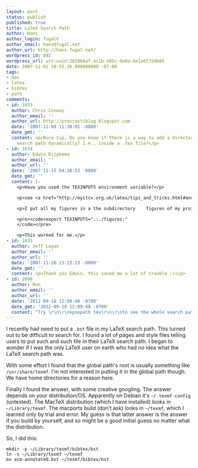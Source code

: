 ```yaml
---
layout: post
status: publish
published: true
title: LaTeX Search Path
author: Hans
author_login: fugalh
author_email: hans@fugal.net
author_url: http://hans.fugal.net/
wordpress_id: 892
wordpress_url: urn:uuid:2830b6af-ac1b-405c-9e0a-6e1a6f324b85
date: 2007-11-01 10:55:26.000000000 -07:00
tags:
- mac
- latex
- bibtex
- path
comments:
- id: 1633
  author: Chris Conway
  author_email: ''
  author_url: http://procrastiblog.blogspot.com
  date: '2007-11-09 11:30:01 -0800'
  date_gmt: ''
  content: <p>Nice tip. Do you know if there is a way to add a directory to the LaTeX
    search path dynamically? I.e., inside a .tex file?</p>
- id: 1634
  author: Edwin Rijpkema
  author_email: ''
  author_url: ''
  date: '2007-11-15 04:38:53 -0800'
  date_gmt: ''
  content: |-
    <p>Have you used the TEXINPUTS environment variable?</p>

    <p>see <a href="http://myitcv.org.uk/latex/tips_and_tricks.html#answer9" rel="nofollow">http://myitcv.org.uk/latex/tips_and_tricks.html#answer9</a></p>

    <p>I put all my figures in a the subdirectory    figures of my project. So, I put the following in my .bashrc file:</p>

    <pre><code>export TEXINPUTS=".:./figures:"
    </code></pre>

    <p>This worked for me.</p>
- id: 1635
  author: Jeff Logan
  author_email: ''
  author_url: ''
  date: '2007-11-26 13:23:23 -0800'
  date_gmt: ''
  content: <p>Thank you Edwin, this saved me a lot of trouble :)</p>
- id: 2690
  author: Ron
  author_email: ''
  author_url: ''
  date: '2012-09-18 12:09:48 -0700'
  date_gmt: '2012-09-18 12:09:48 -0700'
  content: "Try \r\n\r\nkpsepath tex\r\n\r\nto see the whole search path"
---
```

<p>I recently had need to put a <code>.bst</code> file in my LaTeX search path. This turned out to be difficult to search for. I found a lot of pages and style files telling users to put such and such file in their LaTeX search path. I began to wonder if I was the only LaTeX user on earth who had no idea what the LaTeX search path was.</p>

<p>With some effort I found that the global path's root is usually something like <code>/usr/share/texmf</code>. I'm not interested in putting it in the global path though. We have home directories for a reason here.</p>

<p>Finally I found the answer, with some creative googling. The answer depends on your distribution/OS. Apparently on Debian it's <code>~/.texmf-config</code> (untested). The MacTeX distribution (which I have installed) looks in <code>~/Library/texmf</code>. The macports build (don't ask) looks in <code>~/texmf</code>, which I learned only by trial and error. My guess is that latter answer is the answer if you build by yourself, and so might be a good initial guess no matter what the distribution.</p>

<p>So, I did this:</p>

<pre><code>mkdir -p ~/Library/texmf/bibtex/bst
ln -s ~/Library/texmf ~/texmf
mv acm-annotated.bst ~/texmf/bibtex/bst
</code></pre>
